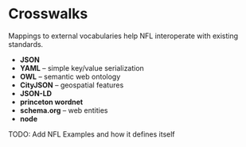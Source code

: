 # Crosswalks

Mappings to external vocabularies help NFL interoperate with existing standards.
- **JSON** 
- **YAML** – simple key/value serialization
- **OWL** – semantic web ontology
- **CityJSON** – geospatial features
- **JSON-LD**
- **princeton wordnet**
- **schema.org** – web entities
- **node**

TODO: Add NFL Examples and how it defines itself

